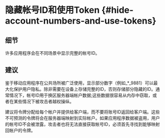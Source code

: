 # 隐藏帐号ID和使用Token {#hide-account-numbers-and-use-tokens}

## 细节

许多应用程序会在不同场景中显示完整的帐号ID。

## 建议

鉴于移动应用程序在公共场所被广泛使用，显示部分数字（例如_\*_9881）可以最大化保护用户隐私。除非需要在设备上存储完整的ID，否则存储部分隐藏的ID。通常情况下，帐号ID用于换区服务器端帐户数据;这些数据很容易从内存中窃取，或者在某些情况下被攻击者越权操纵。

建议将令牌分配给每个帐户并提供给客户端，而不要将账号ID返回给客户端。这些不可预测的令牌将会在服务器端映射到实际帐户。如果应用程序数据被盗用，用户的帐号ID不会被泄露，攻击者也将无法直接获取帐号ID，必须首先寻找到能够映射回帐户的令牌。





